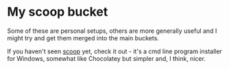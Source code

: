 My scoop bucket
===============

Some of these are personal setups, others are more generally useful and I might
try and get them merged into the main buckets.

If you haven't seen [scoop](https://github.com/lukesampson/scoop) yet, check it
out - it's a cmd line program installer for Windows, somewhat like Chocolatey
but simpler and, I think, nicer.
